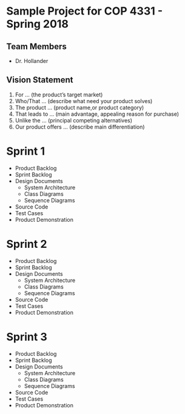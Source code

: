 # Sample Project for COP 4331 - Spring 2018

## Team Members

- Dr. Hollander

## Vision Statement

1. For ... (the product’s target market)
2. Who/That ... (describe what need your product solves)
3. The product ... (product name,or product category)
4. That leads to ... (main advantage, appealing reason for purchase)
5. Unlike the ... (principal competing alternatives)
6. Our product offers ... (describe main differentiation)

# Sprint 1

- Product Backlog
- Sprint Backlog
- Design Documents
  - System Architecture
  - Class Diagrams
  - Sequence Diagrams
- Source Code
- Test Cases
- Product Demonstration

# Sprint 2

- Product Backlog
- Sprint Backlog
- Design Documents
  - System Architecture
  - Class Diagrams
  - Sequence Diagrams
- Source Code
- Test Cases
- Product Demonstration

# Sprint 3

- Product Backlog
- Sprint Backlog
- Design Documents
  - System Architecture
  - Class Diagrams
  - Sequence Diagrams
- Source Code
- Test Cases
- Product Demonstration
